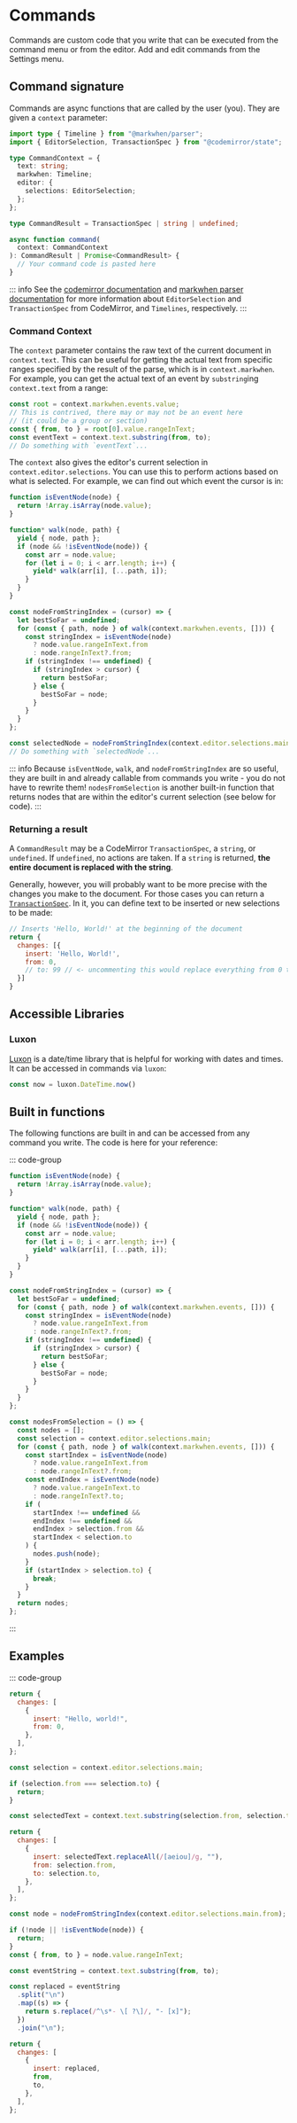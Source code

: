 # Commands

Commands are custom code that you write that can be executed from the command menu or from the editor. Add and edit commands from the Settings menu.

## Command signature

Commands are async functions that are called by the user (you). They are given a `context` parameter:

```ts
import type { Timeline } from "@markwhen/parser";
import { EditorSelection, TransactionSpec } from "@codemirror/state";

type CommandContext = {
  text: string;
  markwhen: Timeline;
  editor: {
    selections: EditorSelection;
  };
};

type CommandResult = TransactionSpec | string | undefined;

async function command(
  context: CommandContext
): CommandResult | Promise<CommandResult> {
  // Your command code is pasted here
}
```

::: info
See the [codemirror documentation](https://codemirror.net/docs) and [markwhen parser documentation](https://docs.markwhen.com/parser/playground.html) for more information about `EditorSelection` and `TransactionSpec` from CodeMirror, and `Timelines`, respectively.
:::

### Command Context

The `context` parameter contains the raw text of the current document in `context.text`. This can be useful for getting the actual text from specific ranges specified by the result of the parse, which is in `context.markwhen`. For example, you can get the actual text of an event by `substring`ing `context.text` from a range:

```ts
const root = context.markwhen.events.value;
// This is contrived, there may or may not be an event here
// (it could be a group or section)
const { from, to } = root[0].value.rangeInText;
const eventText = context.text.substring(from, to);
// Do something with `eventText`...
```

The `context` also gives the editor's current selection in `context.editor.selections`. You can use this to perform actions based on what is selected. For example, we can find out which event the cursor is in:

```js
function isEventNode(node) {
  return !Array.isArray(node.value);
}

function* walk(node, path) {
  yield { node, path };
  if (node && !isEventNode(node)) {
    const arr = node.value;
    for (let i = 0; i < arr.length; i++) {
      yield* walk(arr[i], [...path, i]);
    }
  }
}

const nodeFromStringIndex = (cursor) => {
  let bestSoFar = undefined;
  for (const { path, node } of walk(context.markwhen.events, [])) {
    const stringIndex = isEventNode(node)
      ? node.value.rangeInText.from
      : node.rangeInText?.from;
    if (stringIndex !== undefined) {
      if (stringIndex > cursor) {
        return bestSoFar;
      } else {
        bestSoFar = node;
      }
    }
  }
};

const selectedNode = nodeFromStringIndex(context.editor.selections.main.from);
// Do something with `selectedNode`...
```

::: info
Because `isEventNode`, `walk`, and `nodeFromStringIndex` are so useful, they are built in and already callable from commands you write - you do not have to rewrite them! `nodesFromSelection` is another built-in function that returns nodes that are within the editor's current selection (see below for code).
:::

### Returning a result

A `CommandResult` may be a CodeMirror `TransactionSpec`, a `string`, or `undefined`. If `undefined`, no actions are taken. If a `string` is returned, **the entire document is replaced with the string**.

Generally, however, you will probably want to be more precise with the changes you make to the document. For those cases you can return a [`TransactionSpec`](https://codemirror.net/docs/ref/#state.TransactionSpec). In it, you can define text to be inserted or new selections to be made:

```js
// Inserts 'Hello, World!' at the beginning of the document
return {
  changes: [{
    insert: 'Hello, World!',
    from: 0,
    // to: 99 // <- uncommenting this would replace everything from 0 to 99 in the current document with the inserted text
  }]
}
```

## Accessible Libraries

### Luxon

[Luxon](https://moment.github.io/luxon/#/) is a date/time library that is helpful for working with dates and times. It can be accessed in commands via `luxon`:

```js
const now = luxon.DateTime.now()
```

## Built in functions

The following functions are built in and can be accessed from any command you write. The code is here for your reference:

::: code-group

```js [isEventNode]
function isEventNode(node) {
  return !Array.isArray(node.value);
}
```

```js [walk]
function* walk(node, path) {
  yield { node, path };
  if (node && !isEventNode(node)) {
    const arr = node.value;
    for (let i = 0; i < arr.length; i++) {
      yield* walk(arr[i], [...path, i]);
    }
  }
}
```

```js [nodeFromStringIndex]
const nodeFromStringIndex = (cursor) => {
  let bestSoFar = undefined;
  for (const { path, node } of walk(context.markwhen.events, [])) {
    const stringIndex = isEventNode(node)
      ? node.value.rangeInText.from
      : node.rangeInText?.from;
    if (stringIndex !== undefined) {
      if (stringIndex > cursor) {
        return bestSoFar;
      } else {
        bestSoFar = node;
      }
    }
  }
};
```

```js [nodesFromSelection]
const nodesFromSelection = () => {
  const nodes = [];
  const selection = context.editor.selections.main;
  for (const { path, node } of walk(context.markwhen.events, [])) {
    const startIndex = isEventNode(node)
      ? node.value.rangeInText.from
      : node.rangeInText?.from;
    const endIndex = isEventNode(node)
      ? node.value.rangeInText.to
      : node.rangeInText?.to;
    if (
      startIndex !== undefined &&
      endIndex !== undefined &&
      endIndex > selection.from &&
      startIndex < selection.to
    ) {
      nodes.push(node);
    }
    if (startIndex > selection.to) {
      break;
    }
  }
  return nodes;
};
```

:::

## Examples

::: code-group

```js [Hello world]
return {
  changes: [
    {
      insert: "Hello, world!",
      from: 0,
    },
  ],
};
```

```js [Remove vowels]
const selection = context.editor.selections.main;

if (selection.from === selection.to) {
  return;
}

const selectedText = context.text.substring(selection.from, selection.to);

return {
  changes: [
    {
      insert: selectedText.replaceAll(/[aeiou]/g, ""),
      from: selection.from,
      to: selection.to,
    },
  ],
};
```

```js [Check all checkboxes in event]
const node = nodeFromStringIndex(context.editor.selections.main.from);

if (!node || !isEventNode(node)) {
  return;
}
const { from, to } = node.value.rangeInText;

const eventString = context.text.substring(from, to);

const replaced = eventString
  .split("\n")
  .map((s) => {
    return s.replace(/^\s*- \[ ?\]/, "- [x]");
  })
  .join("\n");

return {
  changes: [
    {
      insert: replaced,
      from,
      to,
    },
  ],
};
```

